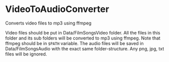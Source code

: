 # VideoToAudioConverter
Converts video files to mp3 using ffmpeg

Video files should be put in Data/FilmSongsVideo folder. All the files in this folder and its sub folders will be converted to mp3 using ffmpeg. Note that ffmpeg should be in `$PATH` variable. The audio files will be saved in Data/FilmSongsAudio with the exact same folder-structure. Any png, jpg, txt files will be ignored.
